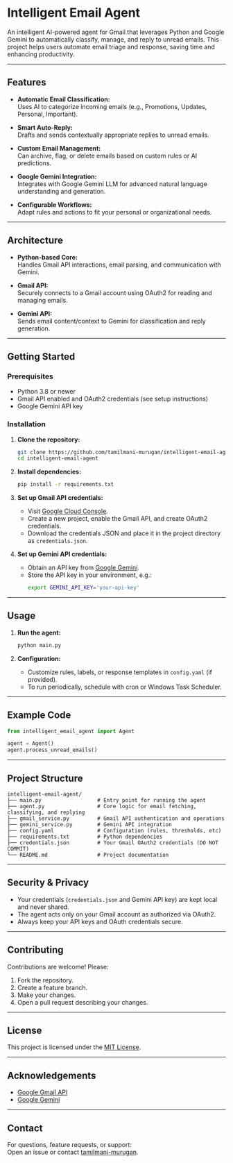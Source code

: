 # Intelligent Email Agent

An intelligent AI-powered agent for Gmail that leverages Python and Google Gemini to automatically classify, manage, and reply to unread emails. This project helps users automate email triage and response, saving time and enhancing productivity.

---

## Features

- **Automatic Email Classification:**  
  Uses AI to categorize incoming emails (e.g., Promotions, Updates, Personal, Important).

- **Smart Auto-Reply:**  
  Drafts and sends contextually appropriate replies to unread emails.

- **Custom Email Management:**  
  Can archive, flag, or delete emails based on custom rules or AI predictions.

- **Google Gemini Integration:**  
  Integrates with Google Gemini LLM for advanced natural language understanding and generation.

- **Configurable Workflows:**  
  Adapt rules and actions to fit your personal or organizational needs.

---

## Architecture

- **Python-based Core:**  
  Handles Gmail API interactions, email parsing, and communication with Gemini.

- **Gmail API:**  
  Securely connects to a Gmail account using OAuth2 for reading and managing emails.

- **Gemini API:**  
  Sends email content/context to Gemini for classification and reply generation.

---

## Getting Started

### Prerequisites

- Python 3.8 or newer
- Gmail API enabled and OAuth2 credentials (see setup instructions)
- Google Gemini API key

### Installation

1. **Clone the repository:**
   ```bash
   git clone https://github.com/tamilmani-murugan/intelligent-email-agent.git
   cd intelligent-email-agent
   ```

2. **Install dependencies:**
   ```bash
   pip install -r requirements.txt
   ```

3. **Set up Gmail API credentials:**
   - Visit [Google Cloud Console](https://console.cloud.google.com/).
   - Create a new project, enable the Gmail API, and create OAuth2 credentials.
   - Download the credentials JSON and place it in the project directory as `credentials.json`.

4. **Set up Gemini API credentials:**
   - Obtain an API key from [Google Gemini](https://ai.google.dev/gemini-api/docs).
   - Store the API key in your environment, e.g.:
     ```bash
     export GEMINI_API_KEY='your-api-key'
     ```

---

## Usage

1. **Run the agent:**
   ```bash
   python main.py
   ```

2. **Configuration:**
   - Customize rules, labels, or response templates in `config.yaml` (if provided).
   - To run periodically, schedule with cron or Windows Task Scheduler.

---

## Example Code

```python
from intelligent_email_agent import Agent

agent = Agent()
agent.process_unread_emails()
```

---

## Project Structure

```
intelligent-email-agent/
├── main.py                  # Entry point for running the agent
├── agent.py                 # Core logic for email fetching, classifying, and replying
├── gmail_service.py         # Gmail API authentication and operations
├── gemini_service.py        # Gemini API integration
├── config.yaml              # Configuration (rules, thresholds, etc)
├── requirements.txt         # Python dependencies
├── credentials.json         # Your Gmail OAuth2 credentials (DO NOT COMMIT)
└── README.md                # Project documentation
```

---

## Security & Privacy

- Your credentials (`credentials.json` and Gemini API key) are kept local and never shared.
- The agent acts only on your Gmail account as authorized via OAuth2.
- Always keep your API keys and OAuth credentials secure.

---

## Contributing

Contributions are welcome! Please:

1. Fork the repository.
2. Create a feature branch.
3. Make your changes.
4. Open a pull request describing your changes.

---

## License

This project is licensed under the [MIT License](LICENSE).

---

## Acknowledgements

- [Google Gmail API](https://developers.google.com/gmail/api)
- [Google Gemini](https://ai.google.dev/gemini-api/docs)

---

## Contact

For questions, feature requests, or support:  
Open an issue or contact [tamilmani-murugan](https://github.com/tamilmani-murugan).

